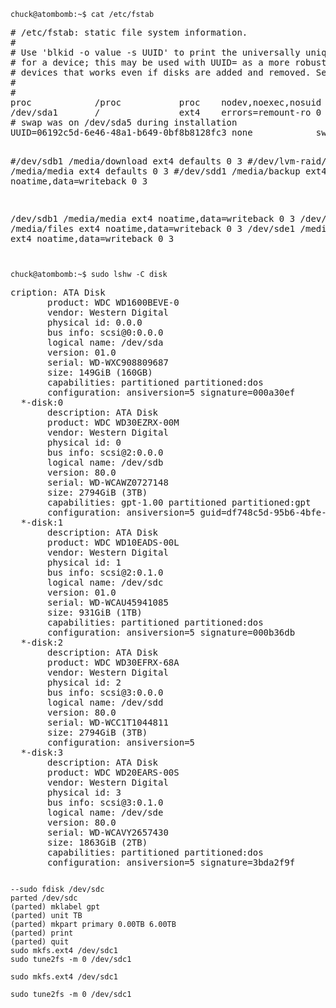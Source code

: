 <code>
chuck@atombomb:~$ cat /etc/fstab
</code>
<pre>
# /etc/fstab: static file system information.
#
# Use 'blkid -o value -s UUID' to print the universally unique identifier
# for a device; this may be used with UUID= as a more robust way to name
# devices that works even if disks are added and removed. See fstab(5).
#
# <file system> <mount point>   <type>  <options>       <dump>  <pass>
proc            /proc           proc    nodev,noexec,nosuid 0       0
/dev/sda1       /               ext4    errors=remount-ro 0       1
# swap was on /dev/sda5 during installation
UUID=06192c5d-6e46-48a1-b649-0bf8b8128fc3 none            swap    sw              0       0

#/dev/sdb1 /media/download ext4 defaults 0 3
#/dev/lvm-raid/lvm0 /media/media ext4 defaults 0 3
#/dev/sdd1 /media/backup ext4 noatime,data=writeback 0 3

/dev/sdb1 /media/media ext4 noatime,data=writeback 0 3
/dev/sdc1 /media/files ext4 noatime,data=writeback 0 3
/dev/sde1 /media/download ext4 noatime,data=writeback 0 3
</pre>

<code>
chuck@atombomb:~$ sudo lshw -C disk
</code>

<pre>
cription: ATA Disk
       product: WDC WD1600BEVE-0
       vendor: Western Digital
       physical id: 0.0.0
       bus info: scsi@0:0.0.0
       logical name: /dev/sda
       version: 01.0
       serial: WD-WXC908809687
       size: 149GiB (160GB)
       capabilities: partitioned partitioned:dos
       configuration: ansiversion=5 signature=000a30ef
  *-disk:0
       description: ATA Disk
       product: WDC WD30EZRX-00M
       vendor: Western Digital
       physical id: 0
       bus info: scsi@2:0.0.0
       logical name: /dev/sdb
       version: 80.0
       serial: WD-WCAWZ0727148
       size: 2794GiB (3TB)
       capabilities: gpt-1.00 partitioned partitioned:gpt
       configuration: ansiversion=5 guid=df748c5d-95b6-4bfe-9937-12f05766a78c
  *-disk:1
       description: ATA Disk
       product: WDC WD10EADS-00L
       vendor: Western Digital
       physical id: 1
       bus info: scsi@2:0.1.0
       logical name: /dev/sdc
       version: 01.0
       serial: WD-WCAU45941085
       size: 931GiB (1TB)
       capabilities: partitioned partitioned:dos
       configuration: ansiversion=5 signature=000b36db
  *-disk:2
       description: ATA Disk
       product: WDC WD30EFRX-68A
       vendor: Western Digital
       physical id: 2
       bus info: scsi@3:0.0.0
       logical name: /dev/sdd
       version: 80.0
       serial: WD-WCC1T1044811
       size: 2794GiB (3TB)
       configuration: ansiversion=5
  *-disk:3
       description: ATA Disk
       product: WDC WD20EARS-00S
       vendor: Western Digital
       physical id: 3
       bus info: scsi@3:0.1.0
       logical name: /dev/sde
       version: 80.0
       serial: WD-WCAVY2657430
       size: 1863GiB (2TB)
       capabilities: partitioned partitioned:dos
       configuration: ansiversion=5 signature=3bda2f9f
</pre>

<code>
--sudo fdisk /dev/sdc
parted /dev/sdc
(parted) mklabel gpt
(parted) unit TB
(parted) mkpart primary 0.00TB 6.00TB
(parted) print
(parted) quit
sudo mkfs.ext4 /dev/sdc1 
sudo tune2fs -m 0 /dev/sdc1
</code>

<code>
sudo mkfs.ext4 /dev/sdc1
</code>

<code>
sudo tune2fs -m 0 /dev/sdc1
</code>
